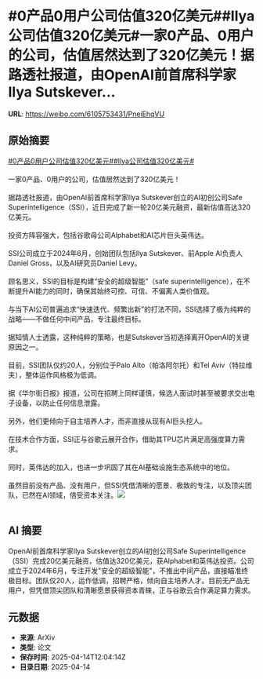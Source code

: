 # #0产品0用户公司估值320亿美元##Ilya公司估值320亿美元#一家0产品、0用户的公司，估值居然达到了320亿美元！据路透社报道，由OpenAI前首席科学家Ilya Sutskever...

**URL**: https://weibo.com/6105753431/PneiEhqVU

## 原始摘要

<a href="https://m.weibo.cn/search?containerid=231522type%3D1%26t%3D10%26q%3D%230%E4%BA%A7%E5%93%810%E7%94%A8%E6%88%B7%E5%85%AC%E5%8F%B8%E4%BC%B0%E5%80%BC320%E4%BA%BF%E7%BE%8E%E5%85%83%23&amp;extparam=%230%E4%BA%A7%E5%93%810%E7%94%A8%E6%88%B7%E5%85%AC%E5%8F%B8%E4%BC%B0%E5%80%BC320%E4%BA%BF%E7%BE%8E%E5%85%83%23" data-hide=""><span class="surl-text">#0产品0用户公司估值320亿美元#</span></a><a href="https://m.weibo.cn/search?containerid=231522type%3D1%26t%3D10%26q%3D%23Ilya%E5%85%AC%E5%8F%B8%E4%BC%B0%E5%80%BC320%E4%BA%BF%E7%BE%8E%E5%85%83%23&amp;extparam=%23Ilya%E5%85%AC%E5%8F%B8%E4%BC%B0%E5%80%BC320%E4%BA%BF%E7%BE%8E%E5%85%83%23" data-hide=""><span class="surl-text">#Ilya公司估值320亿美元#</span></a><br><br>一家0产品、0用户的公司，估值居然达到了320亿美元！<br><br>据路透社报道，由OpenAI前首席科学家Ilya Sutskever创立的AI初创公司Safe Superintelligence（SSI），近日完成了新一轮20亿美元融资，最新估值高达320亿美元。<br><br>投资方阵容强大，包括谷歌母公司Alphabet和AI芯片巨头英伟达。<br><br>SSI公司成立于2024年6月，创始团队包括Ilya Sutskever、前Apple AI负责人Daniel Gross，以及AI研究员Daniel Levy。<br><br>顾名思义，SSI的目标是构建“安全的超级智能”（safe superintelligence），在不断提升AI能力的同时，确保其始终可控、可信、不偏离人类价值观。<br><br>与当下AI公司普遍追求“快速迭代、频繁出新”的打法不同，SSI选择了极为纯粹的战略——不做任何中间产品，专注最终目标。<br><br>据知情人士透露，这种纯粹的策略，也是Sutskever当初选择离开OpenAI的关键原因之一。<br><br>目前，SSI团队仅约20人，分别位于Palo Alto（帕洛阿尔托）和Tel Aviv（特拉维夫），整体运作风格极为低调。<br><br>据《华尔街日报》报道，公司在招聘上同样谨慎，候选人面试时甚至被要求交出电子设备，以防止任何信息泄露。<br><br>另外，他们更倾向于自主培养人才，而非直接从现有AI巨头挖人。<br><br>在技术合作方面，SSI正与谷歌云展开合作，借助其TPU芯片满足高强度算力需求。<br><br>同时，英伟达的加入，也进一步巩固了其在AI基础设施生态系统中的地位。<br><br>虽然目前没有产品、没有用户，但SSI凭借清晰的愿景、极致的专注，以及顶尖团队，已然在AI领域，倍受资本关注。<img style="" src="https://tvax3.sinaimg.cn/large/006Fd7o3gy1i0gem4cnmzj30u00k0n8h.jpg" referrerpolicy="no-referrer"><br><br>

## AI 摘要

OpenAI前首席科学家Ilya Sutskever创立的AI初创公司Safe Superintelligence（SSI）完成20亿美元融资，估值达320亿美元，获Alphabet和英伟达投资。公司成立于2024年6月，专注开发"安全的超级智能"，不推出中间产品，直接瞄准终极目标。团队仅20人，运作低调，招聘严格，倾向自主培养人才。目前无产品无用户，但凭借顶尖团队和清晰愿景获得资本青睐，正与谷歌云合作满足算力需求。

## 元数据

- **来源**: ArXiv
- **类型**: 论文
- **保存时间**: 2025-04-14T12:04:14Z
- **目录日期**: 2025-04-14
